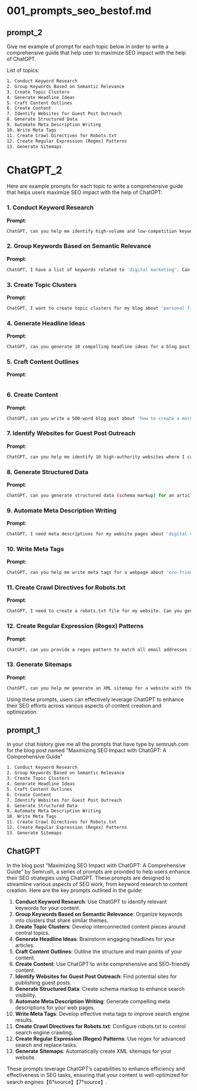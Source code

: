 # 001_prompts_seo_bestof.md

## prompt_2
Give me example of prompt for each topic below in order to write a comprehensive guide that help user to maximize SEO impact with the help of ChatGPT.

List of topics: 
```html
1. Conduct Keyword Research
2. Group Keywords Based on Semantic Relevance
3. Create Topic Clusters
4. Generate Headline Ideas
5. Craft Content Outlines
6. Create Content
7. Identify Websites for Guest Post Outreach
8. Generate Structured Data
9. Automate Meta Description Writing
10. Write Meta Tags
11. Create Crawl Directives for Robots.txt
12. Create Regular Expression (Regex) Patterns
13. Generate Sitemaps

```

# ChatGPT_2
Here are example prompts for each topic to write a comprehensive guide that helps users maximize SEO impact with the help of ChatGPT:

### 1. Conduct Keyword Research
**Prompt**:
```bash 
ChatGPT, can you help me identify high-volume and low-competition keywords for a blog about 'healthy eating habits'? Please provide a list of 10 keywords along with their search volume and competition level.
```
### 2. Group Keywords Based on Semantic Relevance
**Prompt**: 
```bash
ChatGPT, I have a list of keywords related to 'digital marketing'. Can you group these keywords into categories based on their semantic relevance? Here is the list: SEO, social media marketing, content marketing, email marketing, PPC advertising.
```
### 3. Create Topic Clusters
**Prompt**: 
```bash
ChatGPT, I want to create topic clusters for my blog about 'personal finance'. Can you suggest main topics and subtopics that would form effective content clusters?
```

### 4. Generate Headline Ideas
**Prompt**: 
```bash
ChatGPT, can you generate 10 compelling headline ideas for a blog post about 'the benefits of yoga for mental health'?
```

### 5. Craft Content Outlines
**Prompt**: 
```bash ChatGPT, I need an outline for a blog post titled 'The Ultimate Guide to Remote Work'. Can you provide a detailed outline including introduction, main points, and conclusion?
```

### 6. Create Content
**Prompt**: 
```bash
ChatGPT, can you write a 500-word blog post about 'how to create a morning routine that boosts productivity'? Please make it engaging and SEO-friendly.
```

### 7. Identify Websites for Guest Post Outreach
**Prompt**: 
```bash
ChatGPT, can you help me identify 10 high-authority websites where I can submit a guest post about 'sustainable living'? Please include their domain authority and contact information if available.
```

### 8. Generate Structured Data
**Prompt**: 
```bash
ChatGPT, can you generate structured data (schema markup) for an article about 'the best vegan recipes'? Please provide the JSON-LD format.
```

### 9. Automate Meta Description Writing
**Prompt**: 
```bash
ChatGPT, I need meta descriptions for my website pages about 'digital marketing services'. Can you generate unique meta descriptions for each of these pages: SEO, PPC, content marketing, social media marketing?
```

### 10. Write Meta Tags
**Prompt**: 
```bash
ChatGPT, can you help me write meta tags for a webpage about 'eco-friendly home improvements'? Please include title tags and meta descriptions.
```

### 11. Create Crawl Directives for Robots.txt
**Prompt**: 
```bash
ChatGPT, I need to create a robots.txt file for my website. Can you generate directives to allow all search engines to crawl the site but disallow them from indexing the 'private' directory?
```

### 12. Create Regular Expression (Regex) Patterns
**Prompt**: 
```bash
ChatGPT, can you provide a regex pattern to match all email addresses in a text? Also, explain how this pattern works.
```

### 13. Generate Sitemaps
**Prompt**: 
```bash
ChatGPT, can you help me generate an XML sitemap for a website with the following URLs: /home, /about, /services, /blog, /contact? Please include the priority and change frequency for each URL.
```

Using these prompts, users can effectively leverage ChatGPT to enhance their SEO efforts across various aspects of content creation and optimization.

## prompt_1
In your chat history give me all the prompts that have type by semrush.com for the blog post named "Maximizing SEO Impact with ChatGPT: A Comprehensive Guide"

```html
1. Conduct Keyword Research
2. Group Keywords Based on Semantic Relevance
3. Create Topic Clusters
4. Generate Headline Ideas
5. Craft Content Outlines
6. Create Content
7. Identify Websites for Guest Post Outreach
8. Generate Structured Data
9. Automate Meta Description Writing
10. Write Meta Tags
11. Create Crawl Directives for Robots.txt
12. Create Regular Expression (Regex) Patterns
13. Generate Sitemaps

```

## ChatGPT
In the blog post "Maximizing SEO Impact with ChatGPT: A Comprehensive Guide" by Semrush, a series of prompts are provided to help users enhance their SEO strategies using ChatGPT. These prompts are designed to streamline various aspects of SEO work, from keyword research to content creation. Here are the key prompts outlined in the guide:

1. **Conduct Keyword Research**: Use ChatGPT to identify relevant keywords for your content.
2. **Group Keywords Based on Semantic Relevance**: Organize keywords into clusters that share similar themes.
3. **Create Topic Clusters**: Develop interconnected content pieces around central topics.
4. **Generate Headline Ideas**: Brainstorm engaging headlines for your articles.
5. **Craft Content Outlines**: Outline the structure and main points of your content.
6. **Create Content**: Use ChatGPT to write comprehensive and SEO-friendly content.
7. **Identify Websites for Guest Post Outreach**: Find potential sites for publishing guest posts.
8. **Generate Structured Data**: Create schema markup to enhance search visibility.
9. **Automate Meta Description Writing**: Generate compelling meta descriptions for your web pages.
10. **Write Meta Tags**: Develop effective meta tags to improve search engine results.
11. **Create Crawl Directives for Robots.txt**: Configure robots.txt to control search engine crawling.
12. **Create Regular Expression (Regex) Patterns**: Use regex for advanced search and replace tasks.
13. **Generate Sitemaps**: Automatically create XML sitemaps for your website.

These prompts leverage ChatGPT’s capabilities to enhance efficiency and effectiveness in SEO tasks, ensuring that your content is well-optimized for search engines【6†source】【7†source】.

